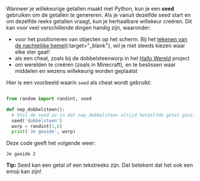 Wanneer je willekeurige getallen maakt met Python, kun je een **seed** gebruiken om de getallen te genereren. Als je vanuit dezelfde seed start en om dezelfde reeks getallen vraagt, kun je herhaalbare willekeur creëren. Dit kan voor veel verschillende dingen handig zijn, waaronder:

- voor het positioneren van objecten op het scherm. Bij het [tekenen van de nachtelijke hemel](https://trinket.io/python/c67c589510?outputOnly=true&runOption=run){:target="_blank"}, wil je niet steeds kiezen waar elke ster gaat!
- als een cheat, zoals bij de dobbelsteenworp in het [Hallo Wereld](https://projects.raspberrypi.org/nl-NL/projects/hello-world) project
- om werelden te creëren (zoals in Minecraft), en te beslissen waar middelen en wezens willekeurig worden geplaatst


Hier is een voorbeeld waarin `seed` als cheat wordt gebruikt:

```python

from random import randint, seed

def nep_dobbelsteen():
  # Stel de seed zo in dat nep_dobbelsteen altijd hetzelfde getal gooit
  seed('dobbelsteen')
  worp = randint(1,6)
  print('Je gooide', worp)

```
Deze code geeft het volgende weer:

```
Je gooide 2
```

**Tip:** Seed kan een getal of een tekstreeks zijn. Dat betekent dat het ook een emoji kan zijn!

